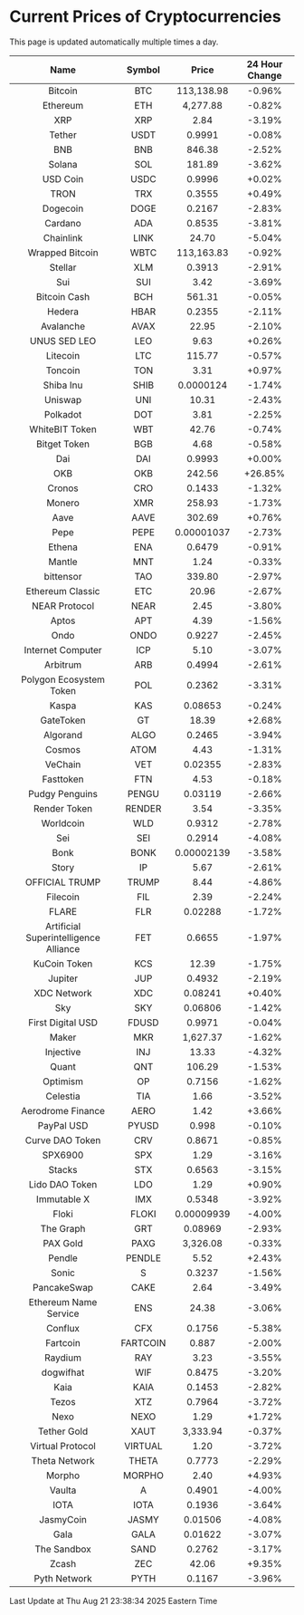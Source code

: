 # Current Prices of Cryptocurrencies
This page is updated automatically multiple times a day.

| Name | Symbol | Price | 24 Hour Change |
| :---: |:---:| :---: | :---: |
| Bitcoin | BTC | 113,138.98 | -0.96% |
| Ethereum | ETH | 4,277.88 | -0.82% |
| XRP | XRP | 2.84 | -3.19% |
| Tether | USDT | 0.9991 | -0.08% |
| BNB | BNB | 846.38 | -2.52% |
| Solana | SOL | 181.89 | -3.62% |
| USD Coin | USDC | 0.9996 | +0.02% |
| TRON | TRX | 0.3555 | +0.49% |
| Dogecoin | DOGE | 0.2167 | -2.83% |
| Cardano | ADA | 0.8535 | -3.81% |
| Chainlink | LINK | 24.70 | -5.04% |
| Wrapped Bitcoin | WBTC | 113,163.83 | -0.92% |
| Stellar | XLM | 0.3913 | -2.91% |
| Sui | SUI | 3.42 | -3.69% |
| Bitcoin Cash | BCH | 561.31 | -0.05% |
| Hedera | HBAR | 0.2355 | -2.11% |
| Avalanche | AVAX | 22.95 | -2.10% |
| UNUS SED LEO | LEO | 9.63 | +0.26% |
| Litecoin | LTC | 115.77 | -0.57% |
| Toncoin | TON | 3.31 | +0.97% |
| Shiba Inu | SHIB | 0.0000124 | -1.74% |
| Uniswap | UNI | 10.31 | -2.43% |
| Polkadot | DOT | 3.81 | -2.25% |
| WhiteBIT Token | WBT | 42.76 | -0.74% |
| Bitget Token | BGB | 4.68 | -0.58% |
| Dai | DAI | 0.9993 | +0.00% |
| OKB | OKB | 242.56 | +26.85% |
| Cronos | CRO | 0.1433 | -1.32% |
| Monero | XMR | 258.93 | -1.73% |
| Aave | AAVE | 302.69 | +0.76% |
| Pepe | PEPE | 0.00001037 | -2.73% |
| Ethena | ENA | 0.6479 | -0.91% |
| Mantle | MNT | 1.24 | -0.33% |
| bittensor | TAO | 339.80 | -2.97% |
| Ethereum Classic | ETC | 20.96 | -2.67% |
| NEAR Protocol | NEAR | 2.45 | -3.80% |
| Aptos | APT | 4.39 | -1.56% |
| Ondo | ONDO | 0.9227 | -2.45% |
| Internet Computer | ICP | 5.10 | -3.07% |
| Arbitrum | ARB | 0.4994 | -2.61% |
| Polygon Ecosystem Token | POL | 0.2362 | -3.31% |
| Kaspa | KAS | 0.08653 | -0.24% |
| GateToken | GT | 18.39 | +2.68% |
| Algorand | ALGO | 0.2465 | -3.94% |
| Cosmos | ATOM | 4.43 | -1.31% |
| VeChain | VET | 0.02355 | -2.83% |
| Fasttoken | FTN | 4.53 | -0.18% |
| Pudgy Penguins | PENGU | 0.03119 | -2.66% |
| Render Token | RENDER | 3.54 | -3.35% |
| Worldcoin | WLD | 0.9312 | -2.78% |
| Sei | SEI | 0.2914 | -4.08% |
| Bonk | BONK | 0.00002139 | -3.58% |
| Story | IP | 5.67 | -2.61% |
| OFFICIAL TRUMP | TRUMP | 8.44 | -4.86% |
| Filecoin | FIL | 2.39 | -2.24% |
| FLARE | FLR | 0.02288 | -1.72% |
| Artificial Superintelligence Alliance | FET | 0.6655 | -1.97% |
| KuCoin Token | KCS | 12.39 | -1.75% |
| Jupiter | JUP | 0.4932 | -2.19% |
| XDC Network | XDC | 0.08241 | +0.40% |
| Sky | SKY | 0.06806 | -1.42% |
| First Digital USD | FDUSD | 0.9971 | -0.04% |
| Maker | MKR | 1,627.37 | -1.62% |
| Injective | INJ | 13.33 | -4.32% |
| Quant | QNT | 106.29 | -1.53% |
| Optimism | OP | 0.7156 | -1.62% |
| Celestia | TIA | 1.66 | -3.52% |
| Aerodrome Finance | AERO | 1.42 | +3.66% |
| PayPal USD | PYUSD | 0.998 | -0.10% |
| Curve DAO Token | CRV | 0.8671 | -0.85% |
| SPX6900 | SPX | 1.29 | -3.16% |
| Stacks | STX | 0.6563 | -3.15% |
| Lido DAO Token | LDO | 1.29 | +0.90% |
| Immutable X | IMX | 0.5348 | -3.92% |
| Floki | FLOKI | 0.00009939 | -4.00% |
| The Graph | GRT | 0.08969 | -2.93% |
| PAX Gold | PAXG | 3,326.08 | -0.33% |
| Pendle | PENDLE | 5.52 | +2.43% |
| Sonic | S | 0.3237 | -1.56% |
| PancakeSwap | CAKE | 2.64 | -3.49% |
| Ethereum Name Service | ENS | 24.38 | -3.06% |
| Conflux | CFX | 0.1756 | -5.38% |
| Fartcoin | FARTCOIN | 0.887 | -2.00% |
| Raydium | RAY | 3.23 | -3.55% |
| dogwifhat | WIF | 0.8475 | -3.20% |
| Kaia | KAIA | 0.1453 | -2.82% |
| Tezos | XTZ | 0.7964 | -3.72% |
| Nexo | NEXO | 1.29 | +1.72% |
| Tether Gold | XAUT | 3,333.94 | -0.37% |
| Virtual Protocol | VIRTUAL | 1.20 | -3.72% |
| Theta Network | THETA | 0.7773 | -2.29% |
| Morpho | MORPHO | 2.40 | +4.93% |
| Vaulta | A | 0.4901 | -4.00% |
| IOTA | IOTA | 0.1936 | -3.64% |
| JasmyCoin | JASMY | 0.01506 | -4.08% |
| Gala | GALA | 0.01622 | -3.07% |
| The Sandbox | SAND | 0.2762 | -3.17% |
| Zcash | ZEC | 42.06 | +9.35% |
| Pyth Network | PYTH | 0.1167 | -3.96% |

Last Update at Thu Aug 21 23:38:34 2025 Eastern Time